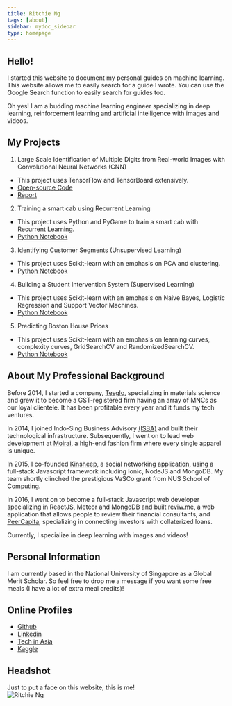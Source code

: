 ```yaml
---
title: Ritchie Ng
tags: [about]
sidebar: mydoc_sidebar
type: homepage
---
```

## Hello! 

I started this website to document my personal guides on machine learning. This website allows me to easily search for a guide I wrote. You can use the Google Search function to easily search for guides too. 

Oh yes! I am a budding machine learning engineer specializing in deep learning, reinforcement learning and artificial intelligence with images and videos.

## My Projects

1. Large Scale Identification of Multiple Digits from Real-world Images with Convolutional Neural Networks (CNN)
- This project uses TensorFlow and TensorBoard extensively. 
- [Open-source Code](https://github.com/ritchieng/NumNum)
- [Report](https://github.com/ritchieng/NumNum/blob/master/NumNum/report/report.pdf)

2. Training a smart cab using Recurrent Learning
- This project uses Python and PyGame to train a smart cab with Recurrent Learning.
- [Python Notebook](http://www.ritchieng.com/machine-learning-proj-smart-cab/)

3. Identifying Customer Segments (Unsupervised Learning)
- This project uses Scikit-learn with an emphasis on PCA and clustering.
- [Python Notebook](http://www.ritchieng.com/machine-learning-project-customer-segments/)

4. Building a Student Intervention System (Supervised Learning)
- This project uses Scikit-learn with an emphasis on Naive Bayes, Logistic Regression and Support Vector Machines.
- [Python Notebook](http://www.ritchieng.com/machine-learning-project-student-intervention/)

5. Predicting Boston House Prices 
- This project uses Scikit-learn with an emphasis on learning curves, complexity curves, GridSearchCV and RandomizedSearchCV.
- [Python Notebook](http://www.ritchieng.com/machine-learning-project-boston-home-prices/)

## About My Professional Background
Before 2014, I started a company, [Tesglo](http://www.tesglo.com), specializing in materials science and grew it to become a GST-registered firm having an array of MNCs as our loyal clientele. It has been profitable every year and it funds my tech ventures.

In 2014, I joined Indo-Sing Business Advisory [(ISBA)](http://www.isbabiz.com/about/) and built their technological infrastructure. Subsequently, I went on to lead web development at [Moirai](http://www.moiraidesign.com), a high-end fashion firm where every single apparel is unique.

In 2015, I co-founded [Kinsheep](http://www.jfdi.asia/blog/jfdi-discover-helps-kinsheep-win-10k), a social networking application, using a full-stack Javascript framework including Ionic, NodeJS and MongoDB. My team shortly clinched the prestigious VaSCo grant from NUS School of Computing.

In 2016, I went on to become a full-stack Javascript web developer specializing in ReactJS, Meteor and MongoDB and built [reviw.me](https://www.reviw.me), a web application that allows people to review their financial consultants, and [PeerCapita](https://www.peercapita.com), specializing in connecting investors with collaterized loans.

Currently, I specialize in deep learning with images and videos!

## Personal Information
I am currently based in the National University of Singapore as a Global Merit Scholar. So feel free to drop me a message if you want some free meals (I have a lot of extra meal credits)!

## Online Profiles
- [Github](https://github.com/ritchieng)
- [Linkedin](https://www.linkedin.com/in/ritchieng)
- [Tech in Asia](https://www.techinasia.com/profile/ritchieng)
- [Kaggle](https://www.kaggle.com/ritchieng)

## Headshot
Just to put a face on this website, this is me!
<br />
![Ritchie Ng](http://res.cloudinary.com/ritchieng/image/upload/v1468818829/ritchieng.com/ritchieng_web_gt0o50.png)
